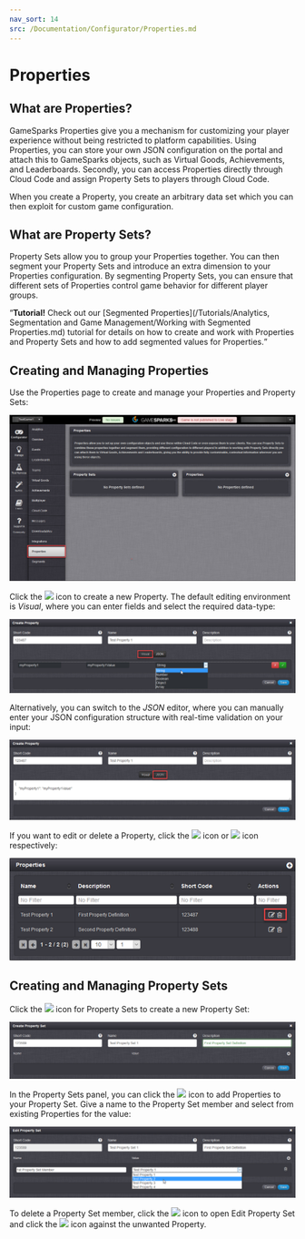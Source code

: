 ```yaml
---
nav_sort: 14
src: /Documentation/Configurator/Properties.md
---
```


# Properties

## What are Properties?

GameSparks Properties give you a mechanism for customizing your player experience without being restricted to platform capabilities. Using Properties, you can store your own JSON configuration on the portal and attach this to GameSparks objects, such as Virtual Goods, Achievements, and Leaderboards. Secondly, you can access Properties directly through Cloud Code and assign Property Sets to players through Cloud Code.

When you create a Property, you create an arbitrary data set which you can then exploit for custom game configuration.

## What are Property Sets?

Property Sets allow you to group your Properties together. You can then segment your Property Sets and introduce an extra dimension to your Properties configuration. By segmenting Property Sets, you can ensure that different sets of Properties control game behavior for different player groups.

<q>**Tutorial!** Check out our [Segmented Properties](/Tutorials/Analytics, Segmentation and Game Management/Working with Segmented Properties.md) tutorial for details on how to create and work with Properties and Property Sets and how to add segmented values for Properties.</q>

## Creating and Managing Properties

Use the Properties page to create and manage your Properties and Property Sets:

![](img/Properties/1.png)

Click the ![](/img/fa/plus.png) icon to create a new Property. The default editing environment is *Visual*, where you can enter fields and select the required data-type:

![](img/Properties/2.png)

Alternatively, you can switch to the *JSON* editor, where you can manually enter your JSON configuration structure with real-time validation on your input:

![](img/Properties/4.png)

If you want to edit or delete a Property, click the ![](/img/fa/edit.png) icon or ![](/img/fa/trash.png) icon respectively:

![](img/Properties/5.png)


## Creating and Managing Property Sets

Click the ![](/img/fa/plus.png) icon for Property Sets to create a new Property Set:

![](img/Properties/3.png)

In the Property Sets panel, you can click the ![](/img/fa/plus.png) icon to add Properties to your Property Set. Give a name to the Property Set member and select from existing Properties for the value:

![](img/Properties/7.png)

To delete a Property Set member, click the ![](/img/fa/edit.png) icon to open Edit Property Set and click the ![](/img/fa/trash.png) icon against the unwanted Property.

